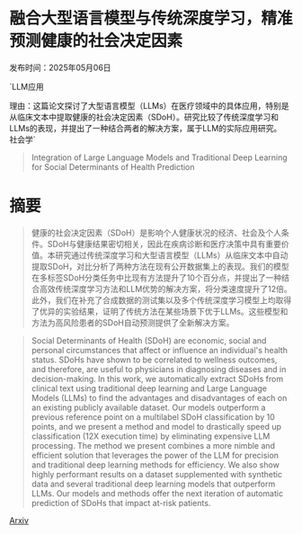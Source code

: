 # 融合大型语言模型与传统深度学习，精准预测健康的社会决定因素

发布时间：2025年05月06日

`LLM应用

理由：这篇论文探讨了大型语言模型（LLMs）在医疗领域中的具体应用，特别是从临床文本中提取健康的社会决定因素（SDoH）。研究比较了传统深度学习和LLMs的表现，并提出了一种结合两者的解决方案，属于LLM的实际应用研究。` `社会学`

> Integration of Large Language Models and Traditional Deep Learning for Social Determinants of Health Prediction

# 摘要

> 健康的社会决定因素（SDoH）是影响个人健康状况的经济、社会及个人条件。SDoH与健康结果密切相关，因此在疾病诊断和医疗决策中具有重要价值。本研究通过传统深度学习和大型语言模型（LLMs）从临床文本中自动提取SDoH，对比分析了两种方法在现有公开数据集上的表现。我们的模型在多标签SDoH分类任务中比现有方法提升了10个百分点，并提出了一种结合高效传统深度学习方法和LLM优势的解决方案，将分类速度提升了12倍。此外，我们在补充了合成数据的测试集以及多个传统深度学习模型上均取得了优异的实验结果，证明了传统方法在某些场景下优于LLMs。这些模型和方法为高风险患者的SDoH自动预测提供了全新解决方案。


> Social Determinants of Health (SDoH) are economic, social and personal circumstances that affect or influence an individual's health status. SDoHs have shown to be correlated to wellness outcomes, and therefore, are useful to physicians in diagnosing diseases and in decision-making. In this work, we automatically extract SDoHs from clinical text using traditional deep learning and Large Language Models (LLMs) to find the advantages and disadvantages of each on an existing publicly available dataset. Our models outperform a previous reference point on a multilabel SDoH classification by 10 points, and we present a method and model to drastically speed up classification (12X execution time) by eliminating expensive LLM processing. The method we present combines a more nimble and efficient solution that leverages the power of the LLM for precision and traditional deep learning methods for efficiency. We also show highly performant results on a dataset supplemented with synthetic data and several traditional deep learning models that outperform LLMs. Our models and methods offer the next iteration of automatic prediction of SDoHs that impact at-risk patients.

[Arxiv](https://arxiv.org/abs/2505.04655)
